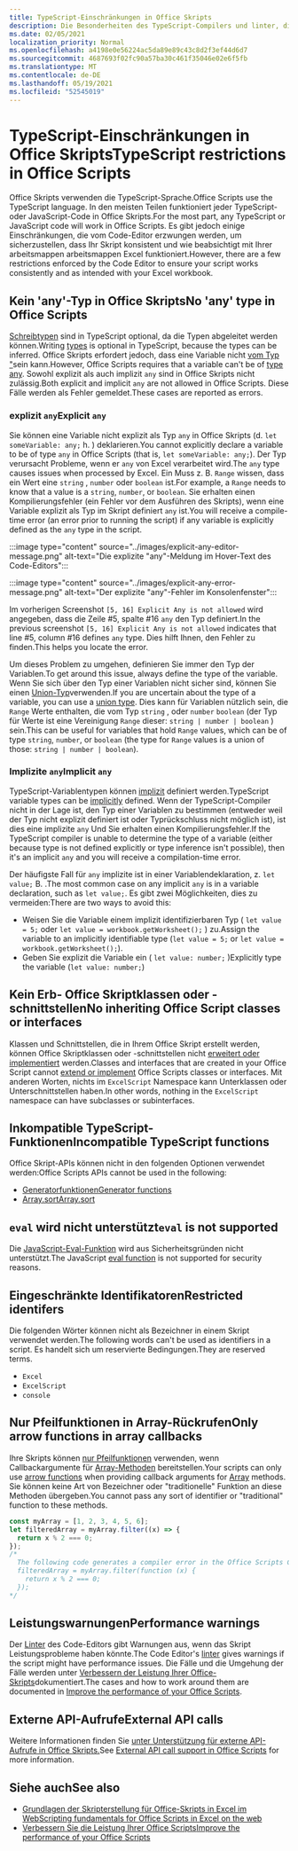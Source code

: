 ```yaml
---
title: TypeScript-Einschränkungen in Office Skripts
description: Die Besonderheiten des TypeScript-Compilers und linter, die vom Office Scripts Code Editor verwendet werden.
ms.date: 02/05/2021
localization_priority: Normal
ms.openlocfilehash: a4198e0e56224ac5da89e89c43c8d2f3ef44d6d7
ms.sourcegitcommit: 4687693f02fc90a57ba30c461f35046e02e6f5fb
ms.translationtype: MT
ms.contentlocale: de-DE
ms.lasthandoff: 05/19/2021
ms.locfileid: "52545019"
---
```

# <a name="typescript-restrictions-in-office-scripts"></a><span data-ttu-id="c6c8c-103">TypeScript-Einschränkungen in Office Skripts</span><span class="sxs-lookup"><span data-stu-id="c6c8c-103">TypeScript restrictions in Office Scripts</span></span>

<span data-ttu-id="c6c8c-104">Office Skripts verwenden die TypeScript-Sprache.</span><span class="sxs-lookup"><span data-stu-id="c6c8c-104">Office Scripts use the TypeScript language.</span></span> <span data-ttu-id="c6c8c-105">In den meisten Teilen funktioniert jeder TypeScript- oder JavaScript-Code in Office Skripts.</span><span class="sxs-lookup"><span data-stu-id="c6c8c-105">For the most part, any TypeScript or JavaScript code will work in Office Scripts.</span></span> <span data-ttu-id="c6c8c-106">Es gibt jedoch einige Einschränkungen, die vom Code-Editor erzwungen werden, um sicherzustellen, dass Ihr Skript konsistent und wie beabsichtigt mit Ihrer arbeitsmappen arbeitsmappen Excel funktioniert.</span><span class="sxs-lookup"><span data-stu-id="c6c8c-106">However, there are a few restrictions enforced by the Code Editor to ensure your script works consistently and as intended with your Excel workbook.</span></span>

## <a name="no-any-type-in-office-scripts"></a><span data-ttu-id="c6c8c-107">Kein 'any'-Typ in Office Skripts</span><span class="sxs-lookup"><span data-stu-id="c6c8c-107">No 'any' type in Office Scripts</span></span>

<span data-ttu-id="c6c8c-108">[Schreibtypen](https://www.typescriptlang.org/docs/handbook/typescript-in-5-minutes.html) sind in TypeScript optional, da die Typen abgeleitet werden können.</span><span class="sxs-lookup"><span data-stu-id="c6c8c-108">Writing [types](https://www.typescriptlang.org/docs/handbook/typescript-in-5-minutes.html) is optional in TypeScript, because the types can be inferred.</span></span> <span data-ttu-id="c6c8c-109">Office Skripts erfordert jedoch, dass eine Variable nicht [vom Typ "](https://www.typescriptlang.org/docs/handbook/basic-types.html#any)sein kann.</span><span class="sxs-lookup"><span data-stu-id="c6c8c-109">However, Office Scripts requires that a variable can't be of [type any](https://www.typescriptlang.org/docs/handbook/basic-types.html#any).</span></span> <span data-ttu-id="c6c8c-110">Sowohl explizit als auch implizit `any` sind in Office Skripts nicht zulässig.</span><span class="sxs-lookup"><span data-stu-id="c6c8c-110">Both explicit and implicit `any` are not allowed in Office Scripts.</span></span> <span data-ttu-id="c6c8c-111">Diese Fälle werden als Fehler gemeldet.</span><span class="sxs-lookup"><span data-stu-id="c6c8c-111">These cases are reported as errors.</span></span>

### <a name="explicit-any"></a><span data-ttu-id="c6c8c-112">explizit `any`</span><span class="sxs-lookup"><span data-stu-id="c6c8c-112">Explicit `any`</span></span>

<span data-ttu-id="c6c8c-113">Sie können eine Variable nicht explizit als Typ `any` in Office Skripts (d. `let someVariable: any;` h. ) deklarieren.</span><span class="sxs-lookup"><span data-stu-id="c6c8c-113">You cannot explicitly declare a variable to be of type `any` in Office Scripts (that is, `let someVariable: any;`).</span></span> <span data-ttu-id="c6c8c-114">Der Typ verursacht Probleme, wenn er `any` von Excel verarbeitet wird.</span><span class="sxs-lookup"><span data-stu-id="c6c8c-114">The `any` type causes issues when processed by Excel.</span></span> <span data-ttu-id="c6c8c-115">Ein Muss z. B. `Range` wissen, dass ein Wert eine `string` , `number` oder `boolean` ist.</span><span class="sxs-lookup"><span data-stu-id="c6c8c-115">For example, a `Range` needs to know that a value is a `string`, `number`, or `boolean`.</span></span> <span data-ttu-id="c6c8c-116">Sie erhalten einen Kompilierungsfehler (ein Fehler vor dem Ausführen des Skripts), wenn eine Variable explizit als Typ im Skript definiert `any` ist.</span><span class="sxs-lookup"><span data-stu-id="c6c8c-116">You will receive a compile-time error (an error prior to running the script) if any variable is explicitly defined as the `any` type in the script.</span></span>

:::image type="content" source="../images/explicit-any-editor-message.png" alt-text="Die explizite &quot;any&quot;-Meldung im Hover-Text des Code-Editors":::

:::image type="content" source="../images/explicit-any-error-message.png" alt-text="Der explizite &quot;any&quot;-Fehler im Konsolenfenster":::

<span data-ttu-id="c6c8c-119">Im vorherigen Screenshot `[5, 16] Explicit Any is not allowed` wird angegeben, dass die Zeile #5, spalte #16 `any` den Typ definiert.</span><span class="sxs-lookup"><span data-stu-id="c6c8c-119">In the previous screenshot `[5, 16] Explicit Any is not allowed` indicates that line #5, column #16 defines `any` type.</span></span> <span data-ttu-id="c6c8c-120">Dies hilft Ihnen, den Fehler zu finden.</span><span class="sxs-lookup"><span data-stu-id="c6c8c-120">This helps you locate the error.</span></span>

<span data-ttu-id="c6c8c-121">Um dieses Problem zu umgehen, definieren Sie immer den Typ der Variablen.</span><span class="sxs-lookup"><span data-stu-id="c6c8c-121">To get around this issue, always define the type of the variable.</span></span> <span data-ttu-id="c6c8c-122">Wenn Sie sich über den Typ einer Variablen nicht sicher sind, können Sie einen [Union-Typ](https://www.typescriptlang.org/docs/handbook/unions-and-intersections.html)verwenden.</span><span class="sxs-lookup"><span data-stu-id="c6c8c-122">If you are uncertain about the type of a variable, you can use a [union type](https://www.typescriptlang.org/docs/handbook/unions-and-intersections.html).</span></span> <span data-ttu-id="c6c8c-123">Dies kann für Variablen nützlich sein, die `Range` Werte enthalten, die vom Typ `string` , oder `number` `boolean` (der Typ für Werte ist eine Vereinigung `Range` dieser: `string | number | boolean` ) sein.</span><span class="sxs-lookup"><span data-stu-id="c6c8c-123">This can be useful for variables that hold `Range` values, which can be of type `string`, `number`, or `boolean` (the type for `Range` values is a union of those: `string | number | boolean`).</span></span>

### <a name="implicit-any"></a><span data-ttu-id="c6c8c-124">Implizite `any`</span><span class="sxs-lookup"><span data-stu-id="c6c8c-124">Implicit `any`</span></span>

<span data-ttu-id="c6c8c-125">TypeScript-Variablentypen können [implizit](https://www.typescriptlang.org/docs/handbook/type-inference.html) definiert werden.</span><span class="sxs-lookup"><span data-stu-id="c6c8c-125">TypeScript variable types can be [implicitly](https://www.typescriptlang.org/docs/handbook/type-inference.html) defined.</span></span> <span data-ttu-id="c6c8c-126">Wenn der TypeScript-Compiler nicht in der Lage ist, den Typ einer Variablen zu bestimmen (entweder weil der Typ nicht explizit definiert ist oder Typrückschluss nicht möglich ist), ist dies eine implizite `any` Und Sie erhalten einen Kompilierungsfehler.</span><span class="sxs-lookup"><span data-stu-id="c6c8c-126">If the TypeScript compiler is unable to determine the type of a variable (either because type is not defined explicitly or type inference isn't possible), then it's an implicit `any` and you will receive a compilation-time error.</span></span>

<span data-ttu-id="c6c8c-127">Der häufigste Fall für `any` implizite ist in einer Variablendeklaration, z. `let value;` B. .</span><span class="sxs-lookup"><span data-stu-id="c6c8c-127">The most common case on any implicit `any` is in a variable declaration, such as `let value;`.</span></span> <span data-ttu-id="c6c8c-128">Es gibt zwei Möglichkeiten, dies zu vermeiden:</span><span class="sxs-lookup"><span data-stu-id="c6c8c-128">There are two ways to avoid this:</span></span>

* <span data-ttu-id="c6c8c-129">Weisen Sie die Variable einem implizit identifizierbaren Typ ( `let value = 5;` oder `let value = workbook.getWorksheet();` ) zu.</span><span class="sxs-lookup"><span data-stu-id="c6c8c-129">Assign the variable to an implicitly identifiable type (`let value = 5;` or `let value = workbook.getWorksheet();`).</span></span>
* <span data-ttu-id="c6c8c-130">Geben Sie explizit die Variable ein ( `let value: number;` )</span><span class="sxs-lookup"><span data-stu-id="c6c8c-130">Explicitly type the variable (`let value: number;`)</span></span>

## <a name="no-inheriting-office-script-classes-or-interfaces"></a><span data-ttu-id="c6c8c-131">Kein Erb- Office Skriptklassen oder -schnittstellen</span><span class="sxs-lookup"><span data-stu-id="c6c8c-131">No inheriting Office Script classes or interfaces</span></span>

<span data-ttu-id="c6c8c-132">Klassen und Schnittstellen, die in Ihrem Office Skript erstellt werden, können Office Skriptklassen oder -schnittstellen nicht [erweitert oder implementiert](https://www.typescriptlang.org/docs/handbook/classes.html#inheritance) werden.</span><span class="sxs-lookup"><span data-stu-id="c6c8c-132">Classes and interfaces that are created in your Office Script cannot [extend or implement](https://www.typescriptlang.org/docs/handbook/classes.html#inheritance) Office Scripts classes or interfaces.</span></span> <span data-ttu-id="c6c8c-133">Mit anderen Worten, nichts im `ExcelScript` Namespace kann Unterklassen oder Unterschnittstellen haben.</span><span class="sxs-lookup"><span data-stu-id="c6c8c-133">In other words, nothing in the `ExcelScript` namespace can have subclasses or subinterfaces.</span></span>

## <a name="incompatible-typescript-functions"></a><span data-ttu-id="c6c8c-134">Inkompatible TypeScript-Funktionen</span><span class="sxs-lookup"><span data-stu-id="c6c8c-134">Incompatible TypeScript functions</span></span>

<span data-ttu-id="c6c8c-135">Office Skript-APIs können nicht in den folgenden Optionen verwendet werden:</span><span class="sxs-lookup"><span data-stu-id="c6c8c-135">Office Scripts APIs cannot be used in the following:</span></span>

* [<span data-ttu-id="c6c8c-136">Generatorfunktionen</span><span class="sxs-lookup"><span data-stu-id="c6c8c-136">Generator functions</span></span>](https://developer.mozilla.org/docs/Web/JavaScript/Guide/Iterators_and_Generators#generator_functions)
* [<span data-ttu-id="c6c8c-137">Array.sort</span><span class="sxs-lookup"><span data-stu-id="c6c8c-137">Array.sort</span></span>](https://developer.mozilla.org/docs/Web/JavaScript/Reference/Global_Objects/Array/sort)

## <a name="eval-is-not-supported"></a><span data-ttu-id="c6c8c-138">`eval` wird nicht unterstützt</span><span class="sxs-lookup"><span data-stu-id="c6c8c-138">`eval` is not supported</span></span>

<span data-ttu-id="c6c8c-139">Die [JavaScript-Eval-Funktion](https://developer.mozilla.org/docs/Web/JavaScript/Reference/Global_Objects/eval) wird aus Sicherheitsgründen nicht unterstützt.</span><span class="sxs-lookup"><span data-stu-id="c6c8c-139">The JavaScript [eval function](https://developer.mozilla.org/docs/Web/JavaScript/Reference/Global_Objects/eval) is not supported for security reasons.</span></span>

## <a name="restricted-identifers"></a><span data-ttu-id="c6c8c-140">Eingeschränkte Identifikatoren</span><span class="sxs-lookup"><span data-stu-id="c6c8c-140">Restricted identifers</span></span>

<span data-ttu-id="c6c8c-141">Die folgenden Wörter können nicht als Bezeichner in einem Skript verwendet werden.</span><span class="sxs-lookup"><span data-stu-id="c6c8c-141">The following words can't be used as identifiers in a script.</span></span> <span data-ttu-id="c6c8c-142">Es handelt sich um reservierte Bedingungen.</span><span class="sxs-lookup"><span data-stu-id="c6c8c-142">They are reserved terms.</span></span>

* `Excel`
* `ExcelScript`
* `console`

## <a name="only-arrow-functions-in-array-callbacks"></a><span data-ttu-id="c6c8c-143">Nur Pfeilfunktionen in Array-Rückrufen</span><span class="sxs-lookup"><span data-stu-id="c6c8c-143">Only arrow functions in array callbacks</span></span>

<span data-ttu-id="c6c8c-144">Ihre Skripts können [nur Pfeilfunktionen](https://developer.mozilla.org/docs/Web/JavaScript/Reference/Functions/Arrow_functions) verwenden, wenn Callbackargumente für [Array-Methoden](https://developer.mozilla.org/docs/Web/JavaScript/Reference/Global_Objects/Array) bereitstellen.</span><span class="sxs-lookup"><span data-stu-id="c6c8c-144">Your scripts can only use [arrow functions](https://developer.mozilla.org/docs/Web/JavaScript/Reference/Functions/Arrow_functions) when providing callback arguments for [Array](https://developer.mozilla.org/docs/Web/JavaScript/Reference/Global_Objects/Array) methods.</span></span> <span data-ttu-id="c6c8c-145">Sie können keine Art von Bezeichner oder "traditionelle" Funktion an diese Methoden übergeben.</span><span class="sxs-lookup"><span data-stu-id="c6c8c-145">You cannot pass any sort of identifier or "traditional" function to these methods.</span></span>

```TypeScript
const myArray = [1, 2, 3, 4, 5, 6];
let filteredArray = myArray.filter((x) => {
  return x % 2 === 0;
});
/*
  The following code generates a compiler error in the Office Scripts Code Editor.
  filteredArray = myArray.filter(function (x) {
    return x % 2 === 0;
  });
*/
```

## <a name="performance-warnings"></a><span data-ttu-id="c6c8c-146">Leistungswarnungen</span><span class="sxs-lookup"><span data-stu-id="c6c8c-146">Performance warnings</span></span>

<span data-ttu-id="c6c8c-147">Der [Linter](https://wikipedia.org/wiki/Lint_(software)) des Code-Editors gibt Warnungen aus, wenn das Skript Leistungsprobleme haben könnte.</span><span class="sxs-lookup"><span data-stu-id="c6c8c-147">The Code Editor's [linter](https://wikipedia.org/wiki/Lint_(software)) gives warnings if the script might have performance issues.</span></span> <span data-ttu-id="c6c8c-148">Die Fälle und die Umgehung der Fälle werden unter [Verbessern der Leistung Ihrer Office-Skripts](web-client-performance.md)dokumentiert.</span><span class="sxs-lookup"><span data-stu-id="c6c8c-148">The cases and how to work around them are documented in [Improve the performance of your Office Scripts](web-client-performance.md).</span></span>

## <a name="external-api-calls"></a><span data-ttu-id="c6c8c-149">Externe API-Aufrufe</span><span class="sxs-lookup"><span data-stu-id="c6c8c-149">External API calls</span></span>

<span data-ttu-id="c6c8c-150">Weitere Informationen finden Sie [unter Unterstützung für externe API-Aufrufe in Office Skripts.](external-calls.md)</span><span class="sxs-lookup"><span data-stu-id="c6c8c-150">See [External API call support in Office Scripts](external-calls.md) for more information.</span></span>

## <a name="see-also"></a><span data-ttu-id="c6c8c-151">Siehe auch</span><span class="sxs-lookup"><span data-stu-id="c6c8c-151">See also</span></span>

* [<span data-ttu-id="c6c8c-152">Grundlagen der Skripterstellung für Office-Skripts in Excel im Web</span><span class="sxs-lookup"><span data-stu-id="c6c8c-152">Scripting fundamentals for Office Scripts in Excel on the web</span></span>](scripting-fundamentals.md)
* [<span data-ttu-id="c6c8c-153">Verbessern Sie die Leistung Ihrer Office Scripts</span><span class="sxs-lookup"><span data-stu-id="c6c8c-153">Improve the performance of your Office Scripts</span></span>](web-client-performance.md)
